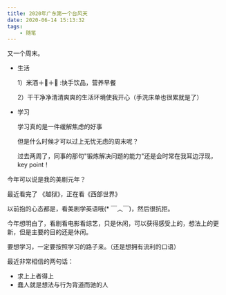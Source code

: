 ```yaml
---
title: 2020年广东第一个台风天
date: 2020-06-14 15:13:32
tags:
	- 随笔
---
```


又一个周末。

- 生活

  1）米酒＋🥚＋🥛 :快手饮品，营养早餐

  2）干干净净清清爽爽的生活环境使我开心（手洗床单也很累就是了）

- 学习

  学习真的是一件缓解焦虑的好事

  但是什么时候才可以过上无忧无虑的周末呢？

  过去两周了，同事的那句"锻炼解决问题的能力"还是会时常在我耳边浮现，key point！

  

今年可以说是我的美剧元年？

最近看完了 《越狱》，正在看《西部世界》

以前抱的心态都是，看美剧学英语哦(* ￣︿￣)，然后很抗拒。

今年想明白了，看剧看电影看综艺，只是休闲，可以获得感受上的，想法上的更新，但是主要的目的还是休闲。

要想学习，一定要按照学习的路子来。（还是想拥有流利的口语）



最近非常相信的两句话：

- 求上上者得上
- 蠢人就是想法与行为背道而驰的人



